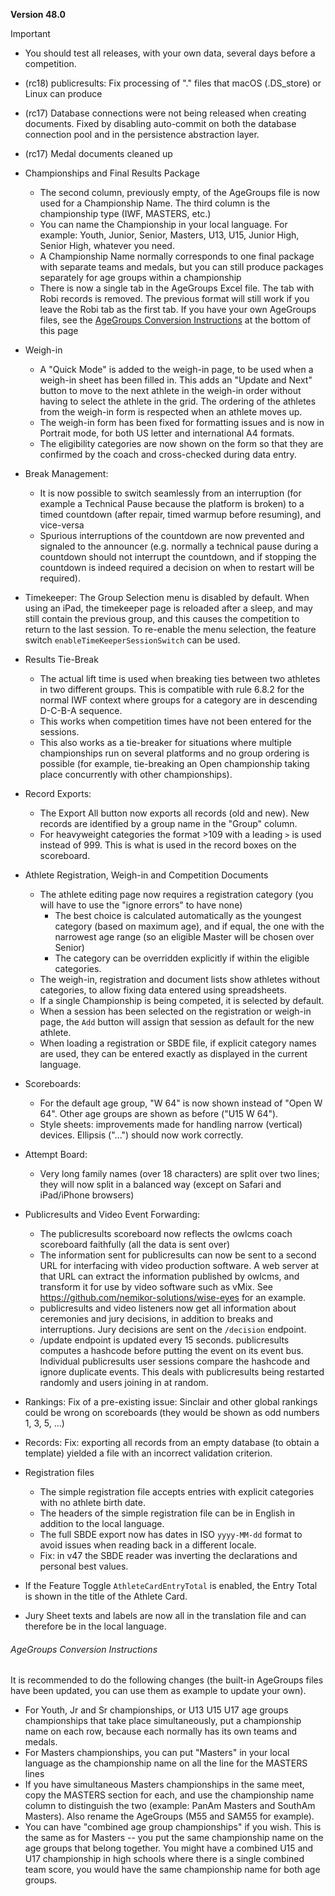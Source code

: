 **Version 48.0**

> [!IMPORTANT]
>
> - You should test all releases, with your own data, several days before a competition.

- (rc18) publicresults: Fix processing of "." files that macOS (.DS_store) or Linux can produce
- (rc17) Database connections were not being released when creating documents. Fixed by disabling auto-commit on both the database connection pool and in the persistence abstraction layer.
- (rc17) Medal documents cleaned up
- Championships and Final Results Package
  - The second column, previously empty, of the AgeGroups file is now used for a Championship Name. The third column is the championship type (IWF, MASTERS, etc.) 
  - You can name the Championship in your local language. For example: Youth, Junior, Senior, Masters, U13, U15, Junior High, Senior High, whatever you need.
  - A Championship Name normally corresponds to one final package with separate teams and medals, but you can still produce packages separately for age groups within a championship
  - There is now a single tab in the AgeGroups Excel file.  The tab with Robi records is removed.  The previous format will still work if you leave the Robi tab as the first tab.  If you have your own AgeGroups files, see the [AgeGroups Conversion Instructions](#agegroups-conversion-instructions) at the bottom of this page
- Weigh-in 
  - A "Quick Mode" is added to the weigh-in page, to be used when a weigh-in sheet has been filled in.  This adds an "Update and Next" button to move to the next athlete in the weigh-in order without having to select the athlete in the grid. The ordering of the athletes from the weigh-in form is respected when an athlete moves up.
  - The weigh-in form has been fixed for formatting issues and is now in Portrait mode, for both US letter and international A4 formats.
  - The eligibility categories are now shown on the form so that they are confirmed by the coach and cross-checked during data entry.
- Break Management:
  - It is now possible to switch seamlessly from an interruption (for example a Technical Pause because the platform is broken) to a timed countdown (after repair, timed warmup before resuming), and vice-versa
  - Spurious interruptions of the countdown are now prevented and signaled to the announcer (e.g. normally a technical pause during a countdown should not interrupt the countdown, and if stopping the countdown is indeed required a decision on when to restart will be required).
- Timekeeper: The Group Selection menu is disabled by default.  When using an iPad, the timekeeper page is reloaded after a sleep, and may still contain the previous group, and this causes the competition to return to the last session.  To re-enable the menu selection, the feature switch `enableTimeKeeperSessionSwitch` can be used.
- Results Tie-Break
  - The actual lift time is used when breaking ties between two athletes in two different groups. This is compatible with rule 6.8.2 for the normal IWF context where groups for a category are in descending D-C-B-A sequence. 
  - This works when competition times have not been entered for the sessions.  
  - This also works as a tie-breaker for situations where multiple championships run on several platforms and no group ordering is possible (for example, tie-breaking an Open championship taking place concurrently with other championships).
- Record Exports:
  - The Export All button now exports all records (old and new).  New records are identified by a group name in the "Group" column.
  - For heavyweight categories the format >109 with a leading `>` is used instead of 999.  This is what is used in the record boxes on the scoreboard. 
- Athlete Registration, Weigh-in and Competition Documents
  - The athlete editing page now requires a registration category (you will have to use the "ignore errors" to have none)
    - The best choice is calculated automatically as the youngest category (based on maximum age), and if equal, the one with the narrowest age range (so an eligible Master will be chosen over Senior)
    - The category can be overridden explicitly if within the eligible categories.
  - The weigh-in, registration and document lists show athletes without categories, to allow fixing data entered using spreadsheets.
  - If a single Championship is being competed, it is selected by default.
  - When a session has been selected on the registration or weigh-in page, the `Add` button will assign that session as default for the new athlete.
  - When loading a registration or SBDE file, if explicit category names are used, they can be entered exactly as displayed in the current language.
- Scoreboards:
  - For the default age group, "W 64" is now shown instead of "Open W 64".  Other age groups are shown as before ("U15 W 64").
  - Style sheets: improvements made for handling narrow (vertical) devices.  Ellipsis ("...") should now work correctly.
- Attempt Board:
  - Very long family names (over 18 characters) are split over two lines; they will now split in a balanced way (except on Safari and iPad/iPhone browsers)

- Publicresults and Video Event Forwarding:
  - The publicresults scoreboard now reflects the owlcms coach scoreboard faithfully (all the data is sent over)
  - The information sent for publicresults can now be sent to a second URL for interfacing with video production software. A web server at that URL can extract the information published by owlcms, and transform it for use by video software such as vMix.  See https://github.com/nemikor-solutions/wise-eyes for an example.
  - publicresults and video listeners now get all information about ceremonies and jury decisions, in addition to breaks and interruptions.  Jury decisions are sent on the `/decision` endpoint.
  - /update endpoint is updated every 15 seconds.  publicresults computes a hashcode before putting the event on its event bus. Individual publicresults user sessions compare the hashcode and ignore duplicate events.  This deals with publicresults being restarted randomly and users joining in at random.
- Rankings: Fix of a pre-existing issue: Sinclair and other global rankings could be wrong on scoreboards (they would be shown as odd numbers 1, 3, 5, ...)
- Records: Fix: exporting all records from an empty database (to obtain a template) yielded a file with an incorrect validation criterion.
- Registration files
  - The simple registration file accepts entries with explicit categories with no athlete birth date.
  - The headers of the simple registration file can be in English in addition to the local language.
  - The full SBDE export now has dates in ISO `yyyy-MM-dd` format to avoid issues when reading back in a different locale.
  - Fix: in v47 the SBDE reader was inverting the declarations and personal best values.
- If the Feature Toggle `AthleteCardEntryTotal` is enabled, the Entry Total is shown in the title of the Athlete Card.
- Jury Sheet texts and labels are now all in the translation file and can therefore be in the local language.

###### AgeGroups Conversion Instructions

It is recommended to do the following changes (the built-in AgeGroups files have been updated, you can use them as example to update your own).
- For Youth, Jr and Sr championships, or U13 U15 U17 age groups championships that take place simultaneously, put a championship name on each row, because each normally has its own teams and medals.
- For Masters championships, you can put "Masters" in your local language as the championship name on all the line for the MASTERS  lines
- If you have simultaneous Masters championships in the same meet, copy the MASTERS section for each, and use the championship name column to distinguish the two (example: PanAm Masters and SouthAm Masters).  Also rename the AgeGroups (M55 and SAM55 for example).
- You can have "combined age group championships" if you wish.  This is the same as for Masters -- you put the same championship name on the age groups that belong together.  You might have a combined U15 and U17 championship in high schools where there is a single combined team score, you would have the same championship name for both age groups.
